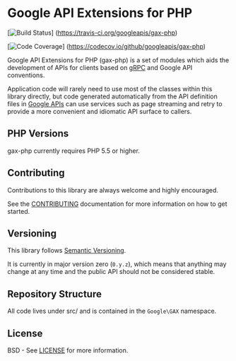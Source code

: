 Google API Extensions for PHP
=================================

[![Build Status](https://img.shields.io/travis/googleapis/gax-php.svg)]
(https://travis-ci.org/googleapis/gax-php)

[![Code Coverage](https://img.shields.io/codecov/c/github/googleapis/gax-php.svg)]
(https://codecov.io/github/googleapis/gax-php)

Google API Extensions for PHP (gax-php) is a set of modules which aids
the development of APIs for clients based on [gRPC][] and Google API
conventions.

Application code will rarely need to use most of the classes within this library
directly, but code generated automatically from the API definition files in
[Google APIs][] can use services such as page streaming and retry to
provide a more convenient and idiomatic API surface to callers.

[gRPC]: http://grpc.io
[Google APIs]: https://github.com/googleapis/googleapis/


PHP Versions
----------------

gax-php currently requires PHP 5.5 or higher.


Contributing
------------

Contributions to this library are always welcome and highly encouraged.

See the [CONTRIBUTING][] documentation for more information on how to get started.

[CONTRIBUTING]: https://github.com/googleapis/gax-php/blob/master/CONTRIBUTING.md


Versioning
----------

This library follows [Semantic Versioning][].

It is currently in major version zero (``0.y.z``), which means that anything
may change at any time and the public API should not be considered
stable.

[Semantic Versioning]: http://semver.org/


Repository Structure
-------

All code lives under src/ and is contained in the `Google\GAX` namespace.


License
-------

BSD - See [LICENSE][] for more information.

[LICENSE]: https://github.com/googleapis/gax-php/blob/master/LICENSE
